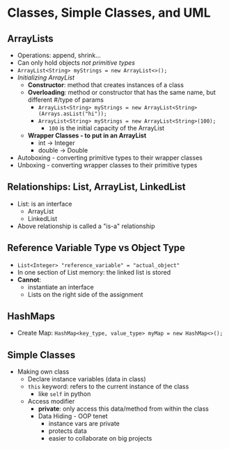 # Classes, Simple Classes, and UML

## ArrayLists
- Operations: append, shrink...
- Can only hold objects *not primitive types*
- `ArrayList<String> myStrings = new ArrayList<>();`
- *Initializing ArrayList*
    - **Constructor**: method that creates instances of a class
    - **Overloading**: method or constructor that has the same name, but different #/type of params
        - `ArrayList<String> myStrings = new ArrayList<String>(Arrays.asList("hi"));`
        - `ArrayList<String> myStrings = new ArrayList<String>(100);`
            - `100` is the initial capacity of the ArrayList
    - **Wrapper Classes - to put in an ArrayList**
        - int -> Integer
        - double -> Double
- Autoboxing - converting primitive types to their wrapper classes
- Unboxing - converting wrapper classes to their primitive types

## Relationships: List, ArrayList, LinkedList
- List: is an interface
    - ArrayList
    - LinkedList
- Above relationship is called a "is-a" relationship

## Reference Variable Type vs Object Type
- `List<Integer> "reference_variable" = "actual_object"`
- In one section of List memory: the linked list is stored
- **Cannot**:
    - instantiate an interface
    - Lists on the right side of the assignment

## HashMaps
- Create Map: `HashMap<key_type, value_type> myMap = new HashMap<>();`

## Simple Classes
- Making own class
    - Declare instance variables (data in class)
    - `this` keyword: refers to the current instance of the class
        - like `self` in python
    - Access modifier
        - **private**: only access this data/method from within the class
        - Data Hiding - OOP tenet
            - instance vars are private
            - protects data
            - easier to collaborate on big projects